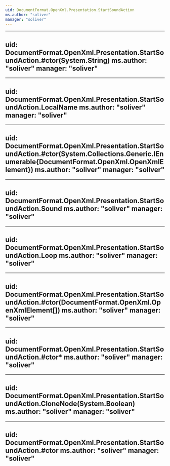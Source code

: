 ```yaml
---
uid: DocumentFormat.OpenXml.Presentation.StartSoundAction
ms.author: "soliver"
manager: "soliver"
---
```


---
uid: DocumentFormat.OpenXml.Presentation.StartSoundAction.#ctor(System.String)
ms.author: "soliver"
manager: "soliver"
---

---
uid: DocumentFormat.OpenXml.Presentation.StartSoundAction.LocalName
ms.author: "soliver"
manager: "soliver"
---

---
uid: DocumentFormat.OpenXml.Presentation.StartSoundAction.#ctor(System.Collections.Generic.IEnumerable{DocumentFormat.OpenXml.OpenXmlElement})
ms.author: "soliver"
manager: "soliver"
---

---
uid: DocumentFormat.OpenXml.Presentation.StartSoundAction.Sound
ms.author: "soliver"
manager: "soliver"
---

---
uid: DocumentFormat.OpenXml.Presentation.StartSoundAction.Loop
ms.author: "soliver"
manager: "soliver"
---

---
uid: DocumentFormat.OpenXml.Presentation.StartSoundAction.#ctor(DocumentFormat.OpenXml.OpenXmlElement[])
ms.author: "soliver"
manager: "soliver"
---

---
uid: DocumentFormat.OpenXml.Presentation.StartSoundAction.#ctor*
ms.author: "soliver"
manager: "soliver"
---

---
uid: DocumentFormat.OpenXml.Presentation.StartSoundAction.CloneNode(System.Boolean)
ms.author: "soliver"
manager: "soliver"
---

---
uid: DocumentFormat.OpenXml.Presentation.StartSoundAction.#ctor
ms.author: "soliver"
manager: "soliver"
---
